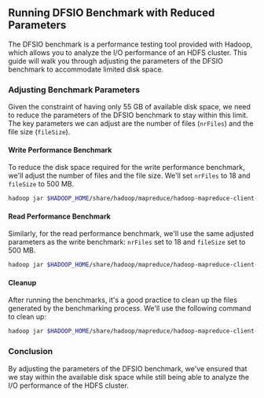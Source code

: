 ## Running DFSIO Benchmark with Reduced Parameters

The DFSIO benchmark is a performance testing tool provided with Hadoop, which allows you to analyze the I/O performance of an HDFS cluster. This guide will walk you through adjusting the parameters of the DFSIO benchmark to accommodate limited disk space.

### Adjusting Benchmark Parameters

Given the constraint of having only 55 GB of available disk space, we need to reduce the parameters of the DFSIO benchmark to stay within this limit. The key parameters we can adjust are the number of files (`nrFiles`) and the file size (`fileSize`).

#### Write Performance Benchmark

To reduce the disk space required for the write performance benchmark, we'll adjust the number of files and the file size. We'll set `nrFiles` to 18 and `fileSize` to 500 MB.


```sh
hadoop jar $HADOOP_HOME/share/hadoop/mapreduce/hadoop-mapreduce-client-jobclient-*-tests.jar TestDFSIO -write -nrFiles 18 -fileSize 500
```

#### Read Performance Benchmark

Similarly, for the read performance benchmark, we'll use the same adjusted parameters as the write benchmark: `nrFiles` set to 18 and `fileSize` set to 500 MB.


```sh
hadoop jar $HADOOP_HOME/share/hadoop/mapreduce/hadoop-mapreduce-client-jobclient-*-tests.jar TestDFSIO -read -nrFiles 18 -fileSize 500
```

#### Cleanup

After running the benchmarks, it's a good practice to clean up the files generated by the benchmarking process. We'll use the following command to clean up:


```sh
hadoop jar $HADOOP_HOME/share/hadoop/mapreduce/hadoop-mapreduce-client-jobclient-*-tests.jar TestDFSIO -clean
```

### Conclusion

By adjusting the parameters of the DFSIO benchmark, we've ensured that we stay within the available disk space while still being able to analyze the I/O performance of the HDFS cluster.


